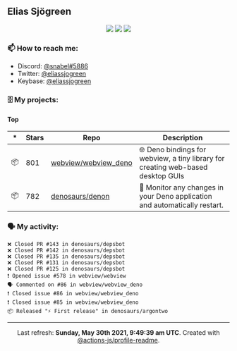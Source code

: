 ## Elias Sjögreen

<p align="center">
  <img src="https://img.shields.io/badge/🎂-dec. 2003-success" />
  <img src="https://img.shields.io/badge/🌎-Stockholm-informational" />
  <img src="https://img.shields.io/badge/👦-He/Him-informational" />
</p>

### 📫 How to reach me:

- Discord: [@snabel#5886](https://discord.com/users/267978757799673866)
- Twitter: [@eliassjogreen](https://twitter.com/eliassjogreen)
- Keybase: [@eliassjogreen](https://keybase.io/eliassjogreen)

### 🗄 My projects:

#### Top
|*|Stars|Repo|Description|
|---|---|---|---|
| 📦 | 801 | [webview/webview_deno](https://github.com/webview/webview_deno) | 🌐 Deno bindings for webview, a tiny library for creating web-based desktop GUIs |
| 📦 | 782 | [denosaurs/denon](https://github.com/denosaurs/denon) | 👀 Monitor any changes in your Deno application and automatically restart. |

### 🗣 My activity:

```
❌ Closed PR #143 in denosaurs/depsbot
❌ Closed PR #142 in denosaurs/depsbot
❌ Closed PR #135 in denosaurs/depsbot
❌ Closed PR #131 in denosaurs/depsbot
❌ Closed PR #125 in denosaurs/depsbot
❗️ Opened issue #578 in webview/webview
🗣 Commented on #86 in webview/webview_deno
❗️ Closed issue #86 in webview/webview_deno
❗️ Closed issue #85 in webview/webview_deno
📦 Released "⚡️ First release" in denosaurs/argontwo
```

------------
<p align="center">Last refresh: <b>Sunday, May 30th 2021, 9:49:39 am UTC</b>. Created with <a href=https://github.com/marketplace/actions/profile-readme>@actions-js/profile-readme</a>.</p>
